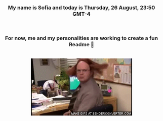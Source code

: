 


<div align="center">
<h3 >My name is Sofia and today is Thursday, 26 August, 23:50 GMT-4</h3><br>
<h3 >For now, me and my personalities are working to create a fun Readme 👋
</h3><br>
<img src='img/dwight.gif' alt='working...'/>
</div>
